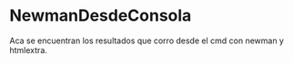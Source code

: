 # NewmanDesdeConsola
Aca se encuentran los resultados que corro desde el cmd con newman y htmlextra.
